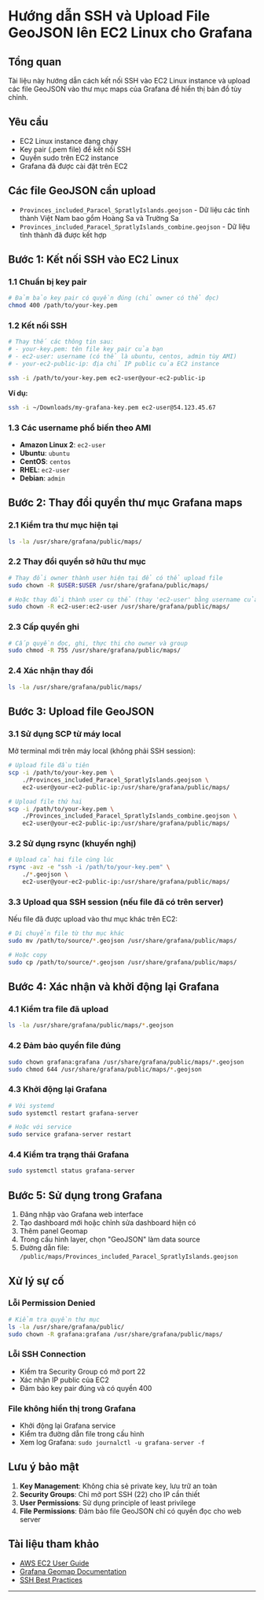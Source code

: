 # Hướng dẫn SSH và Upload File GeoJSON lên EC2 Linux cho Grafana

## Tổng quan

Tài liệu này hướng dẫn cách kết nối SSH vào EC2 Linux instance và upload các file GeoJSON vào thư mục maps của Grafana để hiển thị bản đồ tùy chỉnh.

## Yêu cầu

- EC2 Linux instance đang chạy
- Key pair (.pem file) để kết nối SSH
- Quyền sudo trên EC2 instance
- Grafana đã được cài đặt trên EC2

## Các file GeoJSON cần upload

- `Provinces_included_Paracel_SpratlyIslands.geojson` - Dữ liệu các tỉnh thành Việt Nam bao gồm Hoàng Sa và Trường Sa
- `Provinces_included_Paracel_SpratlyIslands_combine.geojson` - Dữ liệu tỉnh thành đã được kết hợp

## Bước 1: Kết nối SSH vào EC2 Linux

### 1.1 Chuẩn bị key pair

```bash
# Đảm bảo key pair có quyền đúng (chỉ owner có thể đọc)
chmod 400 /path/to/your-key.pem
```

### 1.2 Kết nối SSH

```bash
# Thay thế các thông tin sau:
# - your-key.pem: tên file key pair của bạn
# - ec2-user: username (có thể là ubuntu, centos, admin tùy AMI)
# - your-ec2-public-ip: địa chỉ IP public của EC2 instance

ssh -i /path/to/your-key.pem ec2-user@your-ec2-public-ip
```

**Ví dụ:**

```bash
ssh -i ~/Downloads/my-grafana-key.pem ec2-user@54.123.45.67
```

### 1.3 Các username phổ biến theo AMI

- **Amazon Linux 2**: `ec2-user`
- **Ubuntu**: `ubuntu`
- **CentOS**: `centos`
- **RHEL**: `ec2-user`
- **Debian**: `admin`

## Bước 2: Thay đổi quyền thư mục Grafana maps

### 2.1 Kiểm tra thư mục hiện tại

```bash
ls -la /usr/share/grafana/public/maps/
```

### 2.2 Thay đổi quyền sở hữu thư mục

```bash
# Thay đổi owner thành user hiện tại để có thể upload file
sudo chown -R $USER:$USER /usr/share/grafana/public/maps/

# Hoặc thay đổi thành user cụ thể (thay 'ec2-user' bằng username của bạn)
sudo chown -R ec2-user:ec2-user /usr/share/grafana/public/maps/
```

### 2.3 Cấp quyền ghi

```bash
# Cấp quyền đọc, ghi, thực thi cho owner và group
sudo chmod -R 755 /usr/share/grafana/public/maps/
```

### 2.4 Xác nhận thay đổi

```bash
ls -la /usr/share/grafana/public/maps/
```

## Bước 3: Upload file GeoJSON

### 3.1 Sử dụng SCP từ máy local

Mở terminal mới trên máy local (không phải SSH session):

```bash
# Upload file đầu tiên
scp -i /path/to/your-key.pem \
    ./Provinces_included_Paracel_SpratlyIslands.geojson \
    ec2-user@your-ec2-public-ip:/usr/share/grafana/public/maps/

# Upload file thứ hai
scp -i /path/to/your-key.pem \
    ./Provinces_included_Paracel_SpratlyIslands_combine.geojson \
    ec2-user@your-ec2-public-ip:/usr/share/grafana/public/maps/
```

### 3.2 Sử dụng rsync (khuyến nghị)

```bash
# Upload cả hai file cùng lúc
rsync -avz -e "ssh -i /path/to/your-key.pem" \
    ./*.geojson \
    ec2-user@your-ec2-public-ip:/usr/share/grafana/public/maps/
```

### 3.3 Upload qua SSH session (nếu file đã có trên server)

Nếu file đã được upload vào thư mục khác trên EC2:

```bash
# Di chuyển file từ thư mục khác
sudo mv /path/to/source/*.geojson /usr/share/grafana/public/maps/

# Hoặc copy
sudo cp /path/to/source/*.geojson /usr/share/grafana/public/maps/
```

## Bước 4: Xác nhận và khởi động lại Grafana

### 4.1 Kiểm tra file đã upload

```bash
ls -la /usr/share/grafana/public/maps/*.geojson
```

### 4.2 Đảm bảo quyền file đúng

```bash
sudo chown grafana:grafana /usr/share/grafana/public/maps/*.geojson
sudo chmod 644 /usr/share/grafana/public/maps/*.geojson
```

### 4.3 Khởi động lại Grafana

```bash
# Với systemd
sudo systemctl restart grafana-server

# Hoặc với service
sudo service grafana-server restart
```

### 4.4 Kiểm tra trạng thái Grafana

```bash
sudo systemctl status grafana-server
```

## Bước 5: Sử dụng trong Grafana

1. Đăng nhập vào Grafana web interface
2. Tạo dashboard mới hoặc chỉnh sửa dashboard hiện có
3. Thêm panel Geomap
4. Trong cấu hình layer, chọn "GeoJSON" làm data source
5. Đường dẫn file: `/public/maps/Provinces_included_Paracel_SpratlyIslands.geojson`

## Xử lý sự cố

### Lỗi Permission Denied

```bash
# Kiểm tra quyền thư mục
ls -la /usr/share/grafana/public/
sudo chown -R grafana:grafana /usr/share/grafana/public/maps/
```

### Lỗi SSH Connection

- Kiểm tra Security Group có mở port 22
- Xác nhận IP public của EC2
- Đảm bảo key pair đúng và có quyền 400

### File không hiển thị trong Grafana

- Khởi động lại Grafana service
- Kiểm tra đường dẫn file trong cấu hình
- Xem log Grafana: `sudo journalctl -u grafana-server -f`

## Lưu ý bảo mật

1. **Key Management**: Không chia sẻ private key, lưu trữ an toàn
2. **Security Groups**: Chỉ mở port SSH (22) cho IP cần thiết
3. **User Permissions**: Sử dụng principle of least privilege
4. **File Permissions**: Đảm bảo file GeoJSON chỉ có quyền đọc cho web server

## Tài liệu tham khảo

- [AWS EC2 User Guide](https://docs.aws.amazon.com/ec2/)
- [Grafana Geomap Documentation](https://grafana.com/docs/grafana/latest/panels/visualizations/geomap/)
- [SSH Best Practices](https://www.ssh.com/academy/ssh/best-practices)

---
